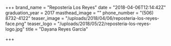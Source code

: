 +++
brand_name = "Repostería Los Reyes"
date = "2018-04-06T12:14:42Z"
graduation_year = 2017
masthead_image = ""
phone_number = "(506) 8732-4122"
teaser_image = "/uploads/2018/04/06/reposteria-los-reyes-face.png"
teaser_logo = "/uploads/2018/05/22/reposteria-los-reyes-logo.jpg"
title = "Dayana Reyes Garcia"

+++
